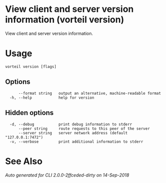 # View client and server version information (vorteil version)

View client and server version information.

# Usage

```
vorteil version [flags]
```

## Options

```
      --format string   output an alternative, machine-readable format
  -h, --help            help for version
```

## Hidden options

```
  -d, --debug           print debug information to stderr
      --peer string     route requests to this peer of the server
      --server string   server network address (default "127.0.0.1:7472")
  -v, --verbose         print additional information to stderr
```

# See Also


###### Auto generated for CLI 2.0.0-2ffceded-dirty on 14-Sep-2018
